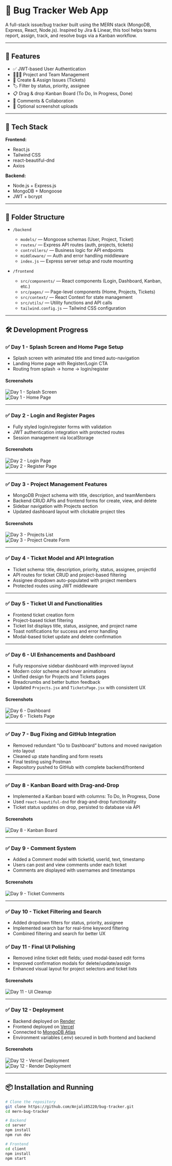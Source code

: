 # 🐛 Bug Tracker Web App

A full-stack issue/bug tracker built using the MERN stack (MongoDB, Express, React, Node.js). Inspired by Jira & Linear, this tool helps teams report, assign, track, and resolve bugs via a Kanban workflow.

---

## 🚀 Features

- ✅ JWT-based User Authentication  
- 🧑‍🤝‍🧑 Project and Team Management  
- 🐞 Create & Assign Issues (Tickets)  
- 🏷️ Filter by status, priority, assignee  
- 📋 Drag & drop Kanban Board (To Do, In Progress, Done)  
- 💬 Comments & Collaboration  
- 📎 Optional screenshot uploads  

---

## 📁 Tech Stack

**Frontend:**  
- React.js  
- Tailwind CSS  
- react-beautiful-dnd  
- Axios  

**Backend:**  
- Node.js + Express.js  
- MongoDB + Mongoose  
- JWT + bcrypt  

---

## 📂 Folder Structure

- `/backend`  
  - `models/` — Mongoose schemas (User, Project, Ticket)  
  - `routes/` — Express API routes (auth, projects, tickets)  
  - `controllers/` — Business logic for API endpoints  
  - `middleware/` — Auth and error handling middleware  
  - `index.js` — Express server setup and route mounting  

- `/frontend`  
  - `src/components/` — React components (Login, Dashboard, Kanban, etc.)  
  - `src/pages/` — Page-level components (Home, Projects, Tickets)  
  - `src/context/` — React Context for state management  
  - `src/utils/` — Utility functions and API calls  
  - `tailwind.config.js` — Tailwind CSS configuration  

---

## 🛠️ Development Progress

### ✅ Day 1 - Splash Screen and Home Page Setup
- Splash screen with animated title and timed auto-navigation  
- Landing Home page with Register/Login CTA  
- Routing from splash → home → login/register

#### Screenshots  
![Day 1 - Splash Screen](./screenshots/day1-splash.png)  
![Day 1 - Home Page](./screenshots/day1-home.png)  

---

### ✅ Day 2 - Login and Register Pages
- Fully styled login/register forms with validation  
- JWT authentication integration with protected routes  
- Session management via localStorage  

#### Screenshots  
![Day 2 - Login Page](./screenshots/day2-login.png)  
![Day 2 - Register Page](./screenshots/day2-register.png)  

---

### ✅ Day 3 - Project Management Features
- MongoDB Project schema with title, description, and teamMembers  
- Backend CRUD APIs and frontend forms for create, view, and delete  
- Sidebar navigation with Projects section  
- Updated dashboard layout with clickable project tiles

#### Screenshots  
![Day 3 - Projects List](./screenshots/day3-projects-list.png)  
![Day 3 - Project Create Form](./screenshots/day3-project-create.png)  

---

### ✅ Day 4 - Ticket Model and API Integration
- Ticket schema: title, description, priority, status, assignee, projectId  
- API routes for ticket CRUD and project-based filtering  
- Assignee dropdown auto-populated with project members  
- Protected routes using JWT middleware  

---

### ✅ Day 5 - Ticket UI and Functionalities
- Frontend ticket creation form  
- Project-based ticket filtering  
- Ticket list displays title, status, assignee, and project name  
- Toast notifications for success and error handling  
- Modal-based ticket update and delete confirmation  

---

### ✅ Day 6 - UI Enhancements and Dashboard
- Fully responsive sidebar dashboard with improved layout  
- Modern color scheme and hover animations  
- Unified design for Projects and Tickets pages  
- Breadcrumbs and better button feedback  
- Updated `Projects.jsx` and `TicketsPage.jsx` with consistent UX

#### Screenshots  
![Day 6 - Dashboard](./screenshots/day6-dashboard.png)  
![Day 6 - Tickets Page](./screenshots/day6-tickets.png)  

---

### ✅ Day 7 - Bug Fixing and GitHub Integration
- Removed redundant “Go to Dashboard” buttons and moved navigation into layout  
- Cleaned up state handling and form resets  
- Final testing using Postman  
- Repository pushed to GitHub with complete backend/frontend  

---

### ✅ Day 8 - Kanban Board with Drag-and-Drop  
- Implemented a Kanban board with columns: To Do, In Progress, Done  
- Used `react-beautiful-dnd` for drag-and-drop functionality  
- Ticket status updates on drop, persisted to database via API  

#### Screenshots  
![Day 8 - Kanban Board](./screenshots/day8-kanban.png)  

---

### ✅ Day 9 - Comment System  
- Added a Comment model with ticketId, userId, text, timestamp  
- Users can post and view comments under each ticket  
- Comments are displayed with usernames and timestamps  

#### Screenshots  
![Day 9 - Ticket Comments](./screenshots/day9-comments.png)  

---

### ✅ Day 10 - Ticket Filtering and Search  
- Added dropdown filters for status, priority, assignee  
- Implemented search bar for real-time keyword filtering  
- Combined filtering and search for better UX  



### ✅ Day 11 - Final UI Polishing  
- Removed inline ticket edit fields; used modal-based edit forms  
- Improved confirmation modals for delete/update/assign  
- Enhanced visual layout for project selectors and ticket lists  

#### Screenshots  
![Day 11 - UI Cleanup](./screenshots/day11-polished.png)  

---

### ✅ Day 12 - Deployment  
- Backend deployed on [Render](https://render.com)  
- Frontend deployed on [Vercel](https://vercel.com)  
- Connected to [MongoDB Atlas](https://www.mongodb.com/cloud/atlas)  
- Environment variables (.env) secured in both frontend and backend  

#### Screenshots  
![Day 12 - Vercel Deployment](./screenshots/day12-vercel.png)  
![Day 12 - Render Deployment](./screenshots/day12-render.png)  

---

## 📦 Installation and Running

```bash
# Clone the repository
git clone https://github.com/Anjali85220/bug-tracker.git
cd mern-bug-tracker

# Backend
cd server
npm install
npm run dev

# Frontend
cd client
npm install
npm start
